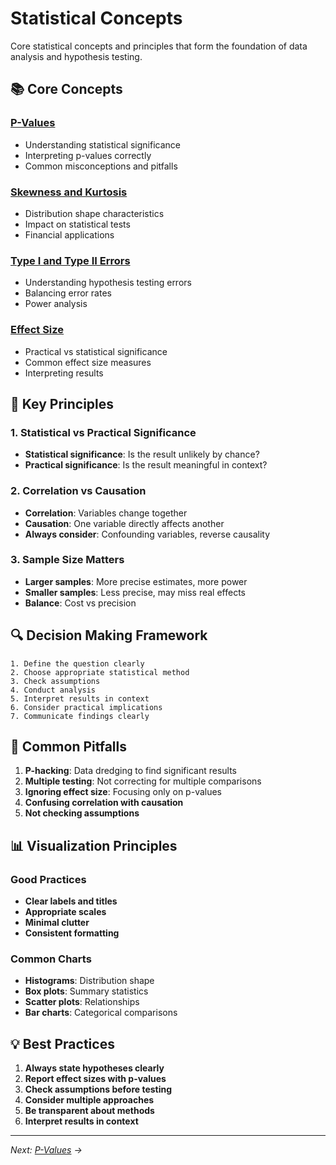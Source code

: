 # Statistical Concepts

Core statistical concepts and principles that form the foundation of data analysis and hypothesis testing.

## 📚 Core Concepts

### [P-Values](./p-values.md)

- Understanding statistical significance
- Interpreting p-values correctly
- Common misconceptions and pitfalls

### [Skewness and Kurtosis](./skewness-kurtosis.md)

- Distribution shape characteristics
- Impact on statistical tests
- Financial applications

### [Type I and Type II Errors](./type-errors.md)

- Understanding hypothesis testing errors
- Balancing error rates
- Power analysis

### [Effect Size](./effect-size.md)

- Practical vs statistical significance
- Common effect size measures
- Interpreting results

## 🎯 Key Principles

### 1. Statistical vs Practical Significance

- **Statistical significance**: Is the result unlikely by chance?
- **Practical significance**: Is the result meaningful in context?

### 2. Correlation vs Causation

- **Correlation**: Variables change together
- **Causation**: One variable directly affects another
- **Always consider**: Confounding variables, reverse causality

### 3. Sample Size Matters

- **Larger samples**: More precise estimates, more power
- **Smaller samples**: Less precise, may miss real effects
- **Balance**: Cost vs precision

## 🔍 Decision Making Framework

```
1. Define the question clearly
2. Choose appropriate statistical method
3. Check assumptions
4. Conduct analysis
5. Interpret results in context
6. Consider practical implications
7. Communicate findings clearly
```

## 🚨 Common Pitfalls

1. **P-hacking**: Data dredging to find significant results
2. **Multiple testing**: Not correcting for multiple comparisons
3. **Ignoring effect size**: Focusing only on p-values
4. **Confusing correlation with causation**
5. **Not checking assumptions**

## 📊 Visualization Principles

### Good Practices

- **Clear labels and titles**
- **Appropriate scales**
- **Minimal clutter**
- **Consistent formatting**

### Common Charts

- **Histograms**: Distribution shape
- **Box plots**: Summary statistics
- **Scatter plots**: Relationships
- **Bar charts**: Categorical comparisons

## 💡 Best Practices

1. **Always state hypotheses clearly**
2. **Report effect sizes with p-values**
3. **Check assumptions before testing**
4. **Consider multiple approaches**
5. **Be transparent about methods**
6. **Interpret results in context**

---

_Next: [P-Values](./p-values.md) →_
